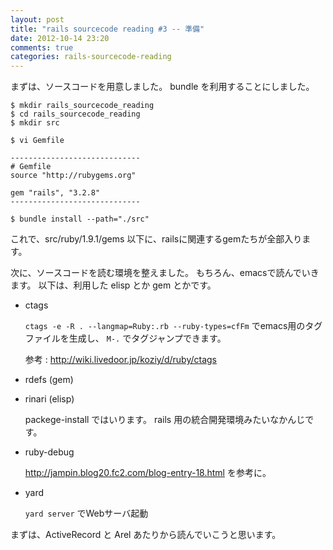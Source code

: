 ```yaml
---
layout: post
title: "rails sourcecode reading #3 -- 準備"
date: 2012-10-14 23:20
comments: true
categories: rails-sourcecode-reading
---
```


まずは、ソースコードを用意しました。
bundle を利用することにしました。

    $ mkdir rails_sourcecode_reading
    $ cd rails_sourcecode_reading
    $ mkdir src
    
    $ vi Gemfile
    
    -----------------------------
    # Gemfile
    source "http://rubygems.org"
     
    gem "rails", "3.2.8"
    -----------------------------
    
    $ bundle install --path="./src"
    
これで、src/ruby/1.9.1/gems 以下に、railsに関連するgemたちが全部入ります。



次に、ソースコードを読む環境を整えました。
もちろん、emacsで読んでいきます。
以下は、利用した elisp とか gem とかです。

-   ctags

    `ctags -e -R . --langmap=Ruby:.rb --ruby-types=cfFm` でemacs用のタグファイルを生成し、
    `M-.` でタグジャンプできます。

    参考 : <http://wiki.livedoor.jp/koziy/d/ruby/ctags>
    
-   rdefs (gem)

-   rinari (elisp)

    packege-install ではいります。
    rails 用の統合開発環境みたいなかんじです。
    
-   ruby-debug

    <http://jampin.blog20.fc2.com/blog-entry-18.html> を参考に。

-   yard

    `yard server` でWebサーバ起動


まずは、ActiveRecord と Arel あたりから読んでいこうと思います。
